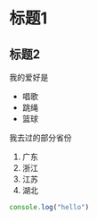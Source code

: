 # 标题1
## 标题2

我的爱好是

* 唱歌
* 跳绳
* 篮球

我去过的部分省份
1. 广东
2. 浙江
3. 江苏
4. 湖北
   
```javascript
console.log("hello")
```